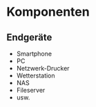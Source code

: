 # Komponenten

## Endgeräte

* Smartphone
* PC
* Netzwerk-Drucker
* Wetterstation
* NAS
* Fileserver
* usw.

